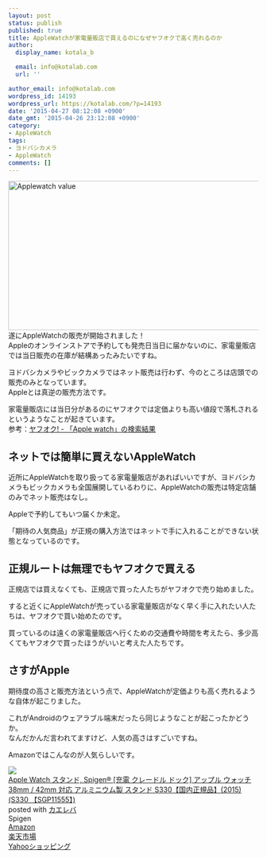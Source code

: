 ```yaml
---
layout: post
status: publish
published: true
title: AppleWatchが家電量販店で買えるのになぜヤフオクで高く売れるのか
author:
  display_name: kotala_b

  email: info@kotalab.com
  url: ''

author_email: info@kotalab.com
wordpress_id: 14193
wordpress_url: https://kotalab.com/?p=14193
date: '2015-04-27 08:12:08 +0900'
date_gmt: '2015-04-26 23:12:08 +0900'
category:
- AppleWatch
tags:
- ヨドバシカメラ
- AppleWatch
comments: []
---
```

<p><img src="https://kotalab.com/wp-content/uploads/2015/04/applewatch-value.png" alt="Applewatch value" width="568" height ="300" class="aligncenter size-large" /><br />
遂にAppleWatchの販売が開始されました！<br />
Appleのオンラインストアで予約しても発売日当日に届かないのに、家電量販店では当日販売の在庫が結構あったみたいですね。</p>
<p>ヨドバシカメラやビックカメラではネット販売は行わず、今のところは店頭での販売のみとなっています。<br />
Appleとは真逆の販売方法です。</p>
<p>家電量販店には当日分があるのにヤフオクでは定価よりも高い値段で落札されるというようなことが起きています。<br />
参考：<a href="http://auctions.search.yahoo.co.jp/search?auccat=&tab_ex=commerce&ei=utf-8&p=Apple+watch&x=0&y=0" target="_blank">ヤフオク! - 「Apple watch」の検索結果</a></p>
<!--more-->
<h2>ネットでは簡単に買えないAppleWatch</h2>
<p>近所にAppleWatchを取り扱ってる家電量販店があればいいですが、ヨドバシカメラもビックカメラも全国展開しているわりに、AppleWatchの販売は特定店舗のみでネット販売はなし。</p>
<p>Appleで予約してもいつ届くか未定。</p>
<p>「期待の人気商品」が<span class="b">正規の購入方法ではネットで手に入れることができない状態</span>となっているのです。</p>
<h2>正規ルートは無理でもヤフオクで買える</h2>
<p>正規店では買えなくても、正規店で買った人たちがヤフオクで売り始めました。</p>
<p>すると近くにAppleWatchが売っている家電量販店がなく早く手に入れたい人たちは、ヤフオクで買い始めたのです。</p>
<p>買っているのは遠くの家電量販店へ行くための交通費や時間を考えたら、多少高くてもヤフオクで買ったほうがいいと考えた人たちです。</p>
<h2>さすがApple</h2>
<p>期待度の高さと販売方法という点で、AppleWatchが定価よりも高く売れるような自体が起こりました。</p>
<p>これがAndroidのウェアラブル端末だったら同じようなことが起こったかどうか。<br />
なんだかんだ言われてますけど、人気の高さはすごいですね。</p>
<p>Amazonではこんなのが人気らしいです。</p>
<div class="kaerebalink-box">
<div class="kaerebalink-image"><a href="https://www.amazon.co.jp/exec/obidos/ASIN/B00VSGVVNA/same-22/ref=nosim/" rel="nofollow" target="_blank"><img src="https://images-fe.ssl-images-amazon.com/images/I/41SZopD2WwL._SL160_.jpg" style="border: none;" /></a></div>
<div class="kaerebalink-info">
<div class="kaerebalink-name"><a href="https://www.amazon.co.jp/exec/obidos/ASIN/B00VSGVVNA/same-22/ref=nosim/" rel="nofollow" target="_blank">Apple Watch スタンド, Spigen&reg; [充電 クレードル ドック] アップル ウォッチ 38mm / 42mm 対応 アルミニウム製 スタンド S330【国内正規品】(2015) (S330 【SGP11555】)</a>
<div class="kaerebalink-powered-date">posted with <a href="https://kaereba.com" rel="nofollow" target="_blank">カエレバ</a></div>
</div>
<div class="kaerebalink-detail"> Spigen     </div>
<div class="kaerebalink-link1">
<div class="shoplinkamazon"><a href="https://www.amazon.co.jp/gp/search?keywords=Apple%20Watch%20%83X%83%5E%83%93%83h%20Spigen&__mk_ja_JP=%83J%83%5E%83J%83i&tag=same-22" rel="nofollow" target="_blank">Amazon</a></div>
<div class="shoplinkrakuten"><a href="http://c.af.moshimo.com/af/c/click?a_id=374939&p_id=54&pc_id=54&pl_id=616&s_v=b5Rz2P0601xu&url=http%3A%2F%2Fsearch.rakuten.co.jp%2Fsearch%2Fmall%2FApple%2520Watch%2520%25E3%2582%25B9%25E3%2582%25BF%25E3%2583%25B3%25E3%2583%2589%2520Spigen%2F-%2Ff.1-p.1-s.1-sf.0-st.A-v.2%3Fx%3D0" rel="nofollow" target="_blank">楽天市場</a><img src="http://i.af.moshimo.com/af/i/impression?a_id=374939&p_id=54&pc_id=54&pl_id=616" width="1" height="1" style="border:none;"></div>
<div class="shoplinkyahoo"><a href="https://ck.jp.ap.valuecommerce.com/servlet/referral?sid=2967684&pid=881104827&vc_url=http%3A%2F%2Fsearch.shopping.yahoo.co.jp%2Fsearch%3Fp%3DApple%2520Watch%2520%25E3%2582%25B9%25E3%2582%25BF%25E3%2583%25B3%25E3%2583%2589%2520Spigen" rel="nofollow"  target="_blank">Yahooショッピング<img src="http://ad.jp.ap.valuecommerce.com/servlet/gifbanner?sid=2967684&pid=881104827" height="1" width="1" border="0"></a></div>
</div>
</div>
<div class="booklink-footer" style="clear: left"></div>
</div>
